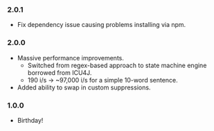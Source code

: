 ### 2.0.1
* Fix dependency issue causing problems installing via npm.

### 2.0.0
* Massive performance improvements.
  - Switched from regex-based approach to state machine engine borrowed from ICU4J.
  - 190 i/s -> \~97,000 i/s for a simple 10-word sentence.
* Added ability to swap in custom suppressions.

### 1.0.0
* Birthday!
